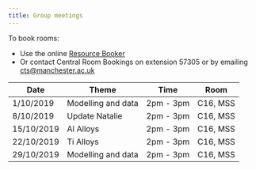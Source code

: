```yaml
---
title: Group meetings
---
```


To book rooms:
 - Use the online [Resource Booker](https://resourcebooker.manchester.ac.uk/)
 - Or contact Central Room Bookings on extension 57305 or by emailing [cts@manchester.ac.uk](mailto:cts@manchester.ac.uk)

|    Date    |       Theme        |   Time    |   Room   |
| ---------- | ------------------ | --------- | -------- |
|  1/10/2019 | Modelling and data | 2pm - 3pm | C16, MSS |
|  8/10/2019 | Update Natalie     | 2pm - 3pm | C16, MSS |
| 15/10/2019 | Al Alloys          | 2pm - 3pm | C16, MSS |
| 22/10/2019 | Ti Alloys          | 2pm - 3pm | C16, MSS |
| 29/10/2019 | Modelling and data | 2pm - 3pm | C16, MSS |
